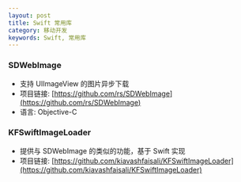 ```yaml
---
layout: post
title: Swift 常用库
category: 移动开发
keywords: Swift, 常用库
---
```


### SDWebImage
- 支持 UIImageView 的图片异步下载
- 项目链接: [https://github.com/rs/SDWebImage](https://github.com/rs/SDWebImage)
- 语言: Objective-C

### KFSwiftImageLoader
- 提供与 SDWebImage 的类似的功能，基于 Swift 实现
- 项目链接: [https://github.com/kiavashfaisali/KFSwiftImageLoader](https://github.com/kiavashfaisali/KFSwiftImageLoader)

